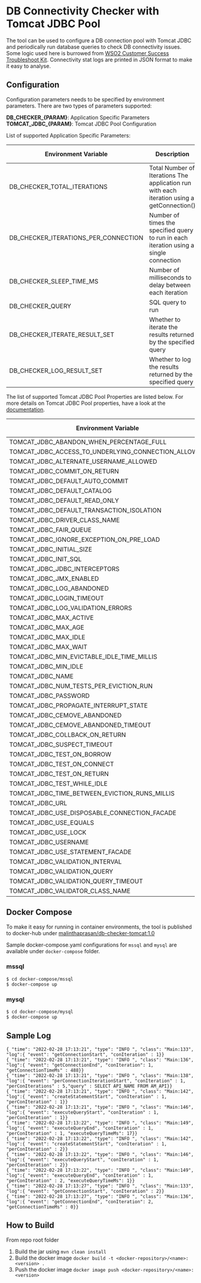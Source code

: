 # DB Connectivity Checker with Tomcat JDBC Pool

The tool can be used to configure a DB connection pool with Tomcat JDBC and periodically run database queries to check 
DB connectivity issues. Some logic used here is burrowed from [WSO2 Customer Success Troubleshoot Kit](https://github.com/wso2-cs/troubleshoot-kit/tree/master/database-response-timing).
Connectivity stat logs are printed in JSON format to make it easy to analyse.

## Configuration

Configuration parameters needs to be specified by environment parameters. There are two types of parameters supported:

**DB_CHECKER_{PARAM}**: Application Specific Parameters<br>
**TOMCAT_JDBC_{PARAM}**: Tomcat JDBC Pool Configuration

List of supported Application Specific Parameters:

|Environment Variable|Description|Default Value|
|---|---|---|
|DB_CHECKER_TOTAL_ITERATIONS|Total Number of Iterations The application run with each iteration using a getConnection()| 10|
|DB_CHECKER_ITERATIONS_PER_CONNECTION|Number of times the specified query to run in each iteration using a single connection|5|
|DB_CHECKER_SLEEP_TIME_MS|Number of milliseconds to delay between each iteration|5000|
|DB_CHECKER_QUERY|SQL query to run|SELECT 1|
|DB_CHECKER_ITERATE_RESULT_SET|Whether to iterate the results returned by the specified query|true|
|DB_CHECKER_LOG_RESULT_SET|Whether to log the results returned by the specified query|true|

The list of supported Tomcat JDBC Pool Properties are listed below. For more details on Tomcat JDBC Pool properties, 
have a look at the [documentation](https://tomcat.apache.org/tomcat-9.0-doc/jdbc-pool.html).

|Environment Variable|Corresponding TomcatJDBC Pool Property|
|---|---|
|TOMCAT_JDBC_ABANDON_WHEN_PERCENTAGE_FULL|abandonWhenPercentageFull|
|TOMCAT_JDBC_ACCESS_TO_UNDERLYING_CONNECTION_ALLOWED|accessToUnderlyingConnectionAllowed|
|TOMCAT_JDBC_ALTERNATE_USERNAME_ALLOWED|alternateUsernameAllowed|
|TOMCAT_JDBC_COMMIT_ON_RETURN|commitOnReturn|
|TOMCAT_JDBC_DEFAULT_AUTO_COMMIT|defaultAutoCommit|
|TOMCAT_JDBC_DEFAULT_CATALOG|defaultCatalog|
|TOMCAT_JDBC_DEFAULT_READ_ONLY|defaultReadOnly|
|TOMCAT_JDBC_DEFAULT_TRANSACTION_ISOLATION|defaultTransactionIsolation|
|TOMCAT_JDBC_DRIVER_CLASS_NAME|driverClassName|
|TOMCAT_JDBC_FAIR_QUEUE|fairQueue|
|TOMCAT_JDBC_IGNORE_EXCEPTION_ON_PRE_LOAD|ignoreExceptionOnPreLoad|
|TOMCAT_JDBC_INITIAL_SIZE|initialSize|
|TOMCAT_JDBC_INIT_SQL|initSQL|
|TOMCAT_JDBC_JDBC_INTERCEPTORS|jdbcInterceptors|
|TOMCAT_JDBC_JMX_ENABLED|jmxEnabled|
|TOMCAT_JDBC_LOG_ABANDONED|logAbandoned|
|TOMCAT_JDBC_LOGIN_TIMEOUT|loginTimeout|
|TOMCAT_JDBC_LOG_VALIDATION_ERRORS|logValidationErrors|
|TOMCAT_JDBC_MAX_ACTIVE|maxActive|
|TOMCAT_JDBC_MAX_AGE|maxAge|
|TOMCAT_JDBC_MAX_IDLE|maxIdle|
|TOMCAT_JDBC_MAX_WAIT|maxWait|
|TOMCAT_JDBC_MIN_EVICTABLE_IDLE_TIME_MILLIS|minEvictableIdleTimeMillis|
|TOMCAT_JDBC_MIN_IDLE|minIdle|
|TOMCAT_JDBC_NAME|name|
|TOMCAT_JDBC_NUM_TESTS_PER_EVICTION_RUN|numTestsPerEvictionRun|
|TOMCAT_JDBC_PASSWORD|password|
|TOMCAT_JDBC_PROPAGATE_INTERRUPT_STATE|propagateInterruptState|
|TOMCAT_JDBC_CEMOVE_ABANDONED|removeAbandoned|
|TOMCAT_JDBC_CEMOVE_ABANDONED_TIMEOUT|removeAbandonedTimeout|
|TOMCAT_JDBC_COLLBACK_ON_RETURN|rollbackOnReturn|
|TOMCAT_JDBC_SUSPECT_TIMEOUT|suspectTimeout|
|TOMCAT_JDBC_TEST_ON_BORROW|testOnBorrow|
|TOMCAT_JDBC_TEST_ON_CONNECT|testOnConnect|
|TOMCAT_JDBC_TEST_ON_RETURN|testOnReturn|
|TOMCAT_JDBC_TEST_WHILE_IDLE|testWhileIdle|
|TOMCAT_JDBC_TIME_BETWEEN_EVICTION_RUNS_MILLIS|timeBetweenEvictionRunsMillis|
|TOMCAT_JDBC_URL|url|
|TOMCAT_JDBC_USE_DISPOSABLE_CONNECTION_FACADE|useDisposableConnectionFacade|
|TOMCAT_JDBC_USE_EQUALS|useEquals|
|TOMCAT_JDBC_USE_LOCK|useLock|
|TOMCAT_JDBC_USERNAME|username|
|TOMCAT_JDBC_USE_STATEMENT_FACADE|useStatementFacade|
|TOMCAT_JDBC_VALIDATION_INTERVAL|validationInterval|
|TOMCAT_JDBC_VALIDATION_QUERY|validationQuery|
|TOMCAT_JDBC_VALIDATION_QUERY_TIMEOUT|validationQueryTimeout|
|TOMCAT_JDBC_VALIDATOR_CLASS_NAME|validatorClassName|

## Docker Compose

To make it easy for running in container environments, the tool is published to docker-hub under [malinthaprasan/db-checker-tomcat:1.0](https://hub.docker.com/r/malinthaprasan/db-checker-tomcat)

Sample docker-compose.yaml configurations for `mssql` and `mysql` are available under `docker-compose` folder.

### mssql
```shell
$ cd docker-compose/mssql
$ docker-compose up
```
### mysql
```shell
$ cd docker-compose/mysql
$ docker-compose up
```

## Sample Log

```
{ "time": "2022-02-28 17:13:21", "type": "INFO ", "class": "Main:133", "log":{ "event": "getConnectionStart", "conIteration" : 1}}
{ "time": "2022-02-28 17:13:21", "type": "INFO ", "class": "Main:136", "log":{ "event": "getConnectionEnd", "conIteration": 1, "getConnectionTimeMs" : 488}}
{ "time": "2022-02-28 17:13:21", "type": "INFO ", "class": "Main:138", "log":{ "event": "perConnectionIterationStart", "conIteration" : 1, "perConIterations" : 5,"query" : SELECT API_NAME FROM AM_API}}
{ "time": "2022-02-28 17:13:21", "type": "INFO ", "class": "Main:142", "log":{ "event": "createStatementStart", "conIteration" : 1, "perConIteration" : 1}}
{ "time": "2022-02-28 17:13:21", "type": "INFO ", "class": "Main:146", "log":{ "event": "executeQueryStart", "conIteration" : 1, "perConIteration" : 1}}
{ "time": "2022-02-28 17:13:22", "type": "INFO ", "class": "Main:149", "log":{ "event": "executeQueryEnd", "conIteration" : 1, "perConIteration" : 1, "executeQueryTimeMs": 17}}
{ "time": "2022-02-28 17:13:22", "type": "INFO ", "class": "Main:142", "log":{ "event": "createStatementStart", "conIteration" : 1, "perConIteration" : 2}}
{ "time": "2022-02-28 17:13:22", "type": "INFO ", "class": "Main:146", "log":{ "event": "executeQueryStart", "conIteration" : 1, "perConIteration" : 2}}
{ "time": "2022-02-28 17:13:22", "type": "INFO ", "class": "Main:149", "log":{ "event": "executeQueryEnd", "conIteration" : 1, "perConIteration" : 2, "executeQueryTimeMs": 1}}
{ "time": "2022-02-28 17:13:27", "type": "INFO ", "class": "Main:133", "log":{ "event": "getConnectionStart", "conIteration" : 2}}
{ "time": "2022-02-28 17:13:27", "type": "INFO ", "class": "Main:136", "log":{ "event": "getConnectionEnd", "conIteration": 2, "getConnectionTimeMs" : 0}}
```

## How to Build

From repo root folder
1. Build the jar using `mvn clean install`
2. Build the docker image `docker build -t <docker-repository>/<name>:<version> .`
3. Push the docker image `docker image push <docker-repository>/<name>:<version>`